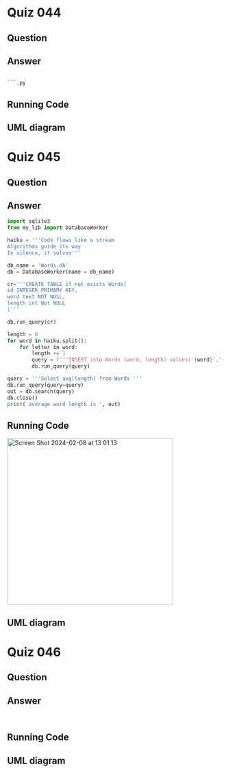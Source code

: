 # Quiz 044
## Question

## Answer
```.py

```.py
```

## Running Code

## UML diagram

# Quiz 045
## Question

## Answer
```.py
import sqlite3
from my_lib import DatabaseWorker

haiku = '''Code flows like a stream
Algorithms guide its way 
In silence, it solves'''

db_name = 'Words.db'
db = DatabaseWorker(name = db_name)

cr='''CREATE TABLE if not exists Words(
id INTEGER PRIMARY KEY,
word text NOT NULL, 
length int Not NULL
)'''

db.run_query(cr)

length = 0
for word in haiku.split():
    for letter in word:
        length += 1
        query = f'''INSERT into Words (word, length) values('{word}','{length}')'''
        db.run_query(query)

query = '''Select avg(length) from Words '''
db.run_query(query=query)
out = db.search(query)
db.close()
print('average word length is ', out)
```

## Running Code

<img width="388" alt="Screen Shot 2024-02-08 at 13 01 13" src="https://github.com/Yuiko-tsr/unit-3/assets/134657923/fa4551c4-b39c-47c2-be0d-8cccc2dd5d63">


## UML diagram

# Quiz 046
## Question

## Answer
```.py
```
```.py
```

## Running Code

## UML diagram
